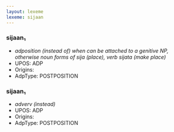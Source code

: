 ```yaml
---
layout: lexeme
lexeme: sijaan
---
```


###  sijaan₁

* _adposition (instead of) when can be attached to a genitive NP, otherwise noun forms of *sija* (place), verb *sijata* (make place)_
* UPOS:  ADP
* Origins: 
* AdpType:  POSTPOSITION


###  sijaan₁

* _adverv (instead)_
* UPOS:  ADP
* Origins: 
* AdpType:  POSTPOSITION

